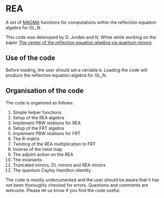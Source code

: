 # REA
A set of [MAGMA][] functions for computations within the reflection equation algebra for GL_N.

This code was delevoped by D. Jordan and N. White while working on the paper [The center of the reflection equation algebra via quantum minors][paper].

## Use of the code

Before loading, the user should set a variable `N`. Loading the code will produce the reflection equation algebra for GL_N.

## Organisation of the code

The code is organised as follows.

1. Simple helper functions
2. Setup of the REA algebra
3. Implement PBW relations for REA
4. Setup of the FRT algebra
5. Implement PBW relations for FRT
6. The R-matrix
7. Twisting of the REA multiplication to FRT
8. Inverse of the twist map
9. The adjoint action on the REA
10. The invariants
11. Truncated minors, DL minors and REA minors
12. The quantum Cayley Hamilton identity

The code is mostly undocumented and the user should be aware that it has not been thoroughly checked for errors. Questions and comments are welcome. Please let us know if you find the code useful.

[paper]: https://arxiv.org/abs/1709.09149
[MAGMA]: http://magma.maths.usyd.edu.au/magma/
